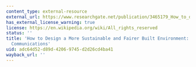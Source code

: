 ```yaml
---
content_type: external-resource
external_url: https://www.researchgate.net/publication/3465179_How_to_design_a_more_sustainable_and_fairer_built_environment_Transport_and_communications
has_external_license_warning: true
license: https://en.wikipedia.org/wiki/All_rights_reserved
status: ''
title: 'How to Design a More Sustainable and Fairer Built Environment: Transport and
  Communications'
uid: adc64d52-d89d-4206-9745-d2d26cd4ba41
wayback_url: ''
---
```

